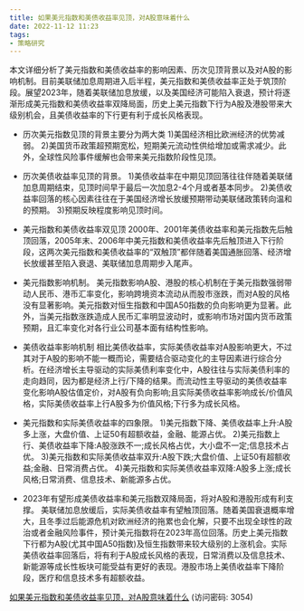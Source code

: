 ```yaml
---
title: 如果美元指数和美债收益率见顶，对A股意味着什么
date: 2022-11-12 11:23
tags:
- 策略研究
---
```

本文详细分析了美元指数和美债收益率的影响因素、历次见顶背景以及对A股的影响机制。目前美联储加息周期进入后半程，美元指数和美债收益率正处于筑顶阶段。展望2023年，随着美联储加息放缓，以及美国经济可能陷入衰退，预计将逐渐形成美元指数和美债收益率双降局面，历史上美元指数下行为A股及港股带来大级别机会，且美债收益率的下行更有利于成长风格表现。

- 历次美元指数见顶的背景主要分为两大类
1)美国经济相比欧洲经济的优势减弱。
2)美国货币政策超预期宽松，短期美元流动性供给增加或需求减少。此外，全球性风险事件缓解也会带来美元指数阶段性见顶。

- 历次美债收益率见顶的背景。
1)美债收益率在中期见顶回落往往伴随着美联储加息周期结束，见顶时间早于最后一次加息2-4个月或者基本同步。
2)美债收益率回落的核心因素往往在于美国经济增长放缓预期带动美联储政策转向温和的预期。
3)预期反映程度影响见顶时间。

- 美元指数和美债收益率双见顶
2000年、2001年美债收益率和美元指数先后触顶回落，2005年末、2006年中美元指数和美债收益率先后触顶进入下行阶段，这两次美元指数和美债收益率的“双触顶”都伴随着美国通胀回落、经济增长放缓甚至陷入衰退、美联储加息周期步入尾声。
<!-- more -->
- 美元指数影响机制。
美元指数影响A股、港股的核心机制在于美元指数强弱带动人民币、港币汇率变化，影响跨境资本流动从而股市涨跌，而对A股的风格没有显著影响。美元指数对恒生指数和中国A50指数的负向影响更为显著。此外，当美元指数涨跌造成人民币汇率明显波动时，或影响市场对国内货币政策预期，且汇率变化对各行业公司基本面有结构性影响。

- 美债收益率影响机制
相比美债收益率，实际美债收益率对A股影响更大，不过其对于A股的影响不能一概而论，需要结合驱动变化的主导因素进行综合分析。在经济增长主导驱动的实际美债利率变化中，A股往往与实际美债利率的走向趋同，因为都是经济上行/下降的结果。而流动性主导驱动的美债收益率变化影响A股估值定价，对A股有负向影响;且实际美债收益率影响成长/价值风格，实际美债收益率上行A股多为价值风格;下行多为成长风格。

- 美元指数和实际美债收益率的四象限。
1)美元指数下降、美债收益率上升:A股多上涨，大盘价值、上证50有超额收益，金融、能源占优。
2)美元指数上行、美债收益率下降:A股涨跌不一;成长风格占优，大小盘不一定;信息技术占优。
3)美元指数和实际美债收益率双升:A股下跌;大盘价值、上证50有超额收益;金融、日常消费占优。
4)美元指数和实际美债收益率双降:A股多上涨;成长风格;日常消费、信息技术、新能源多占优。

- 2023年有望形成美债收益率和美元指数双降局面，将对A股和港股形成有利支撑。
美联储加息放缓后，实际美债收益率有望触顶回落。随着美国衰退概率增大，且冬季过后能源危机对欧洲经济的拖累也会化解，只要不出现全球性的政治或者金融风险事件，预计美元指数将在2023年高位回落。历史上美元指数下行都为A股(尤其中国A50指数)及恒生指数带来较大级别的上涨机会。实际美债收益率回落后，将有利于A股成长风格的表现，日常消费以及信息技术、新能源等成长性板块可能受益有更好的表现。港股市场上美债收益率下降阶段，医疗和信息技术多有超额收益。

[如果美元指数和美债收益率见顶，对A股意味着什么](https://url12.ctfile.com/f/3948612-723009188-172387?p=3054)
(访问密码: 3054)
